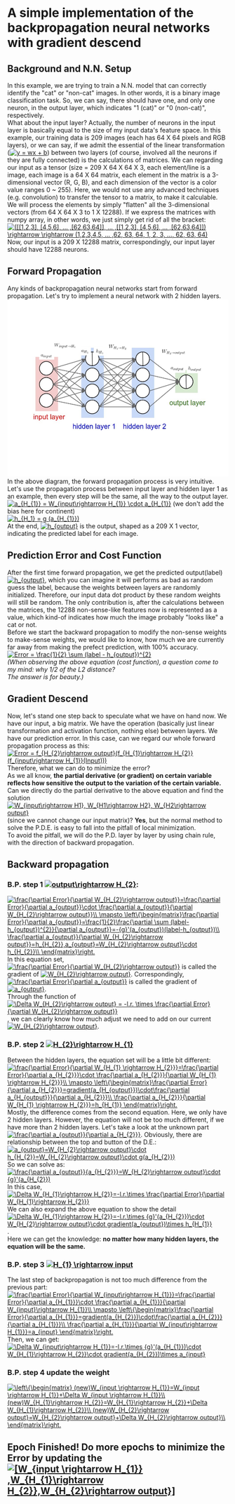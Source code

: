 # A simple implementation of the backpropagation neural networks with gradient descend 

## **Background and N.N. Setup**  
In this example, we are trying to train a N.N. model that can correctly identify the "cat" or "non-cat" images. 
In other words, it is a binary image classification task. So, we can say, there should have one, and only one neuron, in the output
layer, which indicates "1 (cat)" or "0 (non-cat)", respectively.  
What about the input layer? Actually, the number of neurons in the input layer is basically equal to the size of my input data's 
feature space. In this example, our training data is 209 images (each has 64 X 64 pixels and RGB layers), or we can say, if we admit the 
essential of the linear transformation (<a href="https://www.codecogs.com/eqnedit.php?latex=y&space;=&space;wx&space;&plus;&space;b" target="_blank"><img src="https://latex.codecogs.com/gif.latex?y&space;=&space;wx&space;&plus;&space;b" title="y = wx + b" /></a>) 
between two layers (of course, involved all the neurons if they are fully connected) is the calculations of matrices. We can regarding our
input as a tensor (size = 209 X 64 X 64 X 3, each element/line is a image, each image is a 64 X 64 matrix, each element in the matrix is a 
3-dimensional vector (R, G, B), and each dimension of the vector is a color value ranges 0 ~ 255). Here, we would not use any advanced
techniques (e.g. convolution) to transfer the tensor to a matrix, to make it calculable. We will process the elements by simply "flatten"
all the 3-dimensional vectors (from 64 X 64 X 3 to 1 X 12288). If we express the matrices with numpy array, in other words, we just 
simply get rid of all the bracket:  
<a href="https://www.codecogs.com/eqnedit.php?latex=([[1,2,3],&space;[4,5,6],&space;...&space;,[62,63,64]],&space;...&space;,[[1,2,3],&space;[4,5,6],&space;...&space;,[62,63,64]])&space;\rightarrow&space;\rightarrow&space;(1,2,3,4,5,&space;...&space;,62,&space;63,&space;64,&space;1,&space;2,&space;3,&space;...,&space;62,&space;63,&space;64)" target="_blank"><img src="https://latex.codecogs.com/gif.latex?([[1,2,3],&space;[4,5,6],&space;...&space;,[62,63,64]],&space;...&space;,[[1,2,3],&space;[4,5,6],&space;...&space;,[62,63,64]])&space;\rightarrow&space;\rightarrow&space;(1,2,3,4,5,&space;...&space;,62,&space;63,&space;64,&space;1,&space;2,&space;3,&space;...,&space;62,&space;63,&space;64)" title="([[1,2,3], [4,5,6], ... ,[62,63,64]], ... ,[[1,2,3], [4,5,6], ... ,[62,63,64]]) \rightarrow \rightarrow (1,2,3,4,5, ... ,62, 63, 64, 1, 2, 3, ..., 62, 63, 64)" /></a>  
Now, our input is a 209 X 12288 matrix, correspondingly, our input layer should have 12288 neurons.
## **Forward Propagation**  
Any kinds of backpropagation neural networks start from forward propagation. Let's try to implement a neural network with 2 hidden layers.  
![image](https://github.com/YIHE1992/Back-Propagation-N.N.-/raw/master/images/forward.jpg)  
In the above diagram, the forward propagation process is very intuitive. Let's use the propagation process between input layer and hidden
layer 1 as an example, then every step will be the same, all the way to the output layer.  
<a href="https://www.codecogs.com/eqnedit.php?latex=a_{H_{1}}&space;=&space;W_{input\rightarrow&space;H_{1}}&space;\cdot&space;a_{input}" target="_blank"><img src="https://latex.codecogs.com/gif.latex?a_{H_{1}}&space;=&space;W_{input\rightarrow&space;H_{1}}&space;\cdot&space;a_{input}" title="a_{H_{1}} = W_{input\rightarrow H_{1}} \cdot a_{H_{1}}" /></a> (we don't add the bias here for continent)  
<a href="https://www.codecogs.com/eqnedit.php?latex=h_{H_1}&space;=&space;g&space;(a_{H_{1}})" target="_blank"><img src="https://latex.codecogs.com/gif.latex?h_{H_1}&space;=&space;g&space;(a_{H_{1}})" title="h_{H_1} = g (a_{H_{1}})" /></a>  
At the end, <a href="https://www.codecogs.com/eqnedit.php?latex=h_{output}" target="_blank"><img src="https://latex.codecogs.com/gif.latex?h_{output}" title="h_{output}" /></a> is the output, shaped as a 209 X 1 vector, indicating the predicted label for each image.  
## **Prediction Error and Cost Function**  
After the first time forward propagation, we get the predicted output(label) <a href="https://www.codecogs.com/eqnedit.php?latex=h_{output}" target="_blank"><img src="https://latex.codecogs.com/gif.latex?h_{output}" title="h_{output}" /></a>, which you can imagine it will performs
as bad as random guess the label, because the weights between layers are randomly initialized. Therefore, our input data dot product by
 these random weights will still be random. The only contribution is, after the calculations between the matrices, the 12288 non-sense-like 
 features now is represented as a value, which kind-of indicates how much the image probably "looks like" a cat or not.  
Before we start the backward propagation to modify the non-sense weights to make-sense weights, we would like to know, how much we are currently
far away from making the prefect prediction, with 100% accuracy. 
<a href="https://www.codecogs.com/eqnedit.php?latex=Error&space;=&space;\frac{1}{2}&space;\sum&space;(label&space;-&space;h_{output})^{2}" target="_blank"><img src="https://latex.codecogs.com/gif.latex?Error&space;=&space;\frac{1}{2}&space;\sum&space;(label&space;-&space;h_{output})^{2}" title="Error = \frac{1}{2} \sum (label - h_{output})^{2}" /></a>  
_(When observing the above equation (cost function), a question come to my mind: why 1/2 of the L2 distance?_  
_The answer is for beauty.)_  
## **Gradient Descend**  
Now, let's stand one step back to speculate what we have on hand now. We have our input, a big matrix. We have the operation (basically just
linear transformation and activation function, nothing else) between layers. We have our prediction error. In this case, can we regard our
whole forward propagation process as this:  
<a href="https://www.codecogs.com/eqnedit.php?latex=Error&space;=&space;f_{H_{2}\rightarrow&space;output}(f_{H_{1}\rightarrow&space;H_{2}}(f_{input\rightarrow&space;H_{1}}(Input)))" target="_blank"><img src="https://latex.codecogs.com/gif.latex?Error&space;=&space;f_{H_{2}\rightarrow&space;output}(f_{H_{1}\rightarrow&space;H_{2}}(f_{input\rightarrow&space;H_{1}}(Input)))" title="Error = f_{H_{2}\rightarrow output}(f_{H_{1}\rightarrow H_{2}}(f_{input\rightarrow H_{1}}(Input)))" /></a>  
Therefore, what we can do to minimize the error?  
As we all know, **the partial derivative (or gradient) on certain variable reflects how sensitive the output to the variation of the certain variable.**  
Can we directly do the partial derivative to the above equation and find the solution <a href="https://www.codecogs.com/eqnedit.php?latex=W_{input\rightarrow&space;H1},&space;W_{H1\rightarrow&space;H2},&space;W_{H2\rightarrow&space;output}" target="_blank"><img src="https://latex.codecogs.com/gif.latex?W_{input\rightarrow&space;H1},&space;W_{H1\rightarrow&space;H2},&space;W_{H2\rightarrow&space;output}" title="W_{input\rightarrow H1}, W_{H1\rightarrow H2}, W_{H2\rightarrow output}" /></a>
(since we cannot change our input matrix)? **Yes**, but the normal method to solve the P.D.E. is easy to fall into the pitfall of local minimization.  
To avoid the pitfall, we will do the P.D. layer by layer by using chain rule, with the direction of backward propagation.       
## **Backward propagation**  
### **B.P. step 1 <a href="https://www.codecogs.com/eqnedit.php?latex=output\rightarrow&space;H_{2}" target="_blank"><img src="https://latex.codecogs.com/gif.latex?output\rightarrow&space;H_{2}" title="output\rightarrow H_{2}" /></a>:**  
<a href="https://www.codecogs.com/eqnedit.php?latex=\frac{\partial&space;Error}{\partial&space;W_{H_{2}\rightarrow&space;output}}=\frac{\partial&space;Error}{\partial&space;a_{output}}\cdot&space;\frac{\partial&space;a_{output}}{\partial&space;W_{H_{2}\rightarrow&space;output}}\\&space;\mapsto&space;\left\{\begin{matrix}\frac{\partial&space;Error}{\partial&space;a_{output}}=\frac{1}{2}\frac{\partial&space;\sum&space;(label-h_{output})^{2}}{\partial&space;a_{output}}=-{g}'(a_{output})(label-h_{output})\\&space;\frac{\partial&space;a_{output}}{\partial&space;W_{H_{2}\rightarrow&space;output}}=h_{H_{2}},a_{output}=W_{H_{2}\rightarrow&space;output}\cdot&space;h_{H_{2}}\\&space;\end{matrix}\right." target="_blank"><img src="https://latex.codecogs.com/gif.latex?\frac{\partial&space;Error}{\partial&space;W_{H_{2}\rightarrow&space;output}}=\frac{\partial&space;Error}{\partial&space;a_{output}}\cdot&space;\frac{\partial&space;a_{output}}{\partial&space;W_{H_{2}\rightarrow&space;output}}\\&space;\mapsto&space;\left\{\begin{matrix}\frac{\partial&space;Error}{\partial&space;a_{output}}=\frac{1}{2}\frac{\partial&space;\sum&space;(label-h_{output})^{2}}{\partial&space;a_{output}}=-{g}'(a_{output})(label-h_{output})\\&space;\frac{\partial&space;a_{output}}{\partial&space;W_{H_{2}\rightarrow&space;output}}=h_{H_{2}},a_{output}=W_{H_{2}\rightarrow&space;output}\cdot&space;h_{H_{2}}\\&space;\end{matrix}\right." title="\frac{\partial Error}{\partial W_{H_{2}\rightarrow output}}=\frac{\partial Error}{\partial a_{output}}\cdot \frac{\partial a_{output}}{\partial W_{H_{2}\rightarrow output}}\\ \mapsto \left\{\begin{matrix}\frac{\partial Error}{\partial a_{output}}=\frac{1}{2}\frac{\partial \sum (label-h_{output})^{2}}{\partial a_{output}}=-{g}'(a_{output})(label-h_{output})\\ \frac{\partial a_{output}}{\partial W_{H_{2}\rightarrow output}}=h_{H_{2}},a_{output}=W_{H_{2}\rightarrow output}\cdot h_{H_{2}}\\ \end{matrix}\right." /></a>  
In this equation set, <a href="https://www.codecogs.com/eqnedit.php?latex=\frac{\partial&space;Error}{\partial&space;W_{H_{2}\rightarrow&space;output}}" target="_blank"><img src="https://latex.codecogs.com/gif.latex?\frac{\partial&space;Error}{\partial&space;W_{H_{2}\rightarrow&space;output}}" title="\frac{\partial Error}{\partial W_{H_{2}\rightarrow output}}" /></a> 
is called the gradient of <a href="https://www.codecogs.com/eqnedit.php?latex=W_{H_{2}\rightarrow&space;output}" target="_blank"><img src="https://latex.codecogs.com/gif.latex?W_{H_{2}\rightarrow&space;output}" title="W_{H_{2}\rightarrow output}" /></a>. 
Correspondingly, <a href="https://www.codecogs.com/eqnedit.php?latex=\frac{\partial&space;Error}{\partial&space;a_{output}}" target="_blank"><img src="https://latex.codecogs.com/gif.latex?\frac{\partial&space;Error}{\partial&space;a_{output}}" title="\frac{\partial Error}{\partial a_{output}}" /></a> 
is called the gradient of <a href="https://www.codecogs.com/eqnedit.php?latex=a_{output}" target="_blank"><img src="https://latex.codecogs.com/gif.latex?a_{output}" title="a_{output}" /></a>.  
Through the function of <a href="https://www.codecogs.com/eqnedit.php?latex=\Delta&space;W_{H_{2}\rightarrow&space;output}&space;=&space;-l.r.&space;\times&space;\frac{\partial&space;Error}{\partial&space;W_{H_{2}\rightarrow&space;output}}" target="_blank"><img src="https://latex.codecogs.com/gif.latex?\Delta&space;W_{H_{2}\rightarrow&space;output}&space;=&space;-l.r.&space;\times&space;\frac{\partial&space;Error}{\partial&space;W_{H_{2}\rightarrow&space;output}}" title="\Delta W_{H_{2}\rightarrow output} = -l.r. \times \frac{\partial Error}{\partial W_{H_{2}\rightarrow output}}" /></a>, 
we can clearly know how much adjust we need to add on our current <a href="https://www.codecogs.com/eqnedit.php?latex=W_{H_{2}\rightarrow&space;output}" target="_blank"><img src="https://latex.codecogs.com/gif.latex?W_{H_{2}\rightarrow&space;output}" title="W_{H_{2}\rightarrow output}" /></a>.  
### **B.P. step 2 <a href="https://www.codecogs.com/eqnedit.php?latex=H_{2}\rightarrow&space;H_{1}" target="_blank"><img src="https://latex.codecogs.com/gif.latex?H_{2}\rightarrow&space;H_{1}" title="H_{2}\rightarrow H_{1}" /></a>**  
Between the hidden layers, the equation set will be a little bit different:  
<a href="https://www.codecogs.com/eqnedit.php?latex=\frac{\partial&space;Error}{\partial&space;W_{H_{1}&space;\rightarrow&space;H_{2}}}=\frac{\partial&space;Error}{\partial&space;a_{H_{2}}}\cdot&space;\frac{\partial&space;a_{H_{2}}}{\partial&space;W_{H_{1}&space;\rightarrow&space;H_{2}}}\\&space;\mapsto&space;\left\{\begin{matrix}\frac{\partial&space;Error}{\partial&space;a_{H_{2}}}=gradient(a_{H_{output}})\cdot\frac{\partial&space;a_{H_{output}}}{\partial&space;a_{H_{2}}}\\&space;\frac{\partial&space;a_{H_{2}}}{\partial&space;W_{H_{1}&space;\rightarrow&space;H_{2}}}=h_{H_{1}}&space;\end{matrix}\right." target="_blank"><img src="https://latex.codecogs.com/gif.latex?\frac{\partial&space;Error}{\partial&space;W_{H_{1}&space;\rightarrow&space;H_{2}}}=\frac{\partial&space;Error}{\partial&space;a_{H_{2}}}\cdot&space;\frac{\partial&space;a_{H_{2}}}{\partial&space;W_{H_{1}&space;\rightarrow&space;H_{2}}}\\&space;\mapsto&space;\left\{\begin{matrix}\frac{\partial&space;Error}{\partial&space;a_{H_{2}}}=gradient(a_{H_{output}})\cdot\frac{\partial&space;a_{H_{output}}}{\partial&space;a_{H_{2}}}\\&space;\frac{\partial&space;a_{H_{2}}}{\partial&space;W_{H_{1}&space;\rightarrow&space;H_{2}}}=h_{H_{1}}&space;\end{matrix}\right." title="\frac{\partial Error}{\partial W_{H_{1} \rightarrow H_{2}}}=\frac{\partial Error}{\partial a_{H_{2}}}\cdot \frac{\partial a_{H_{2}}}{\partial W_{H_{1} \rightarrow H_{2}}}\\ \mapsto \left\{\begin{matrix}\frac{\partial Error}{\partial a_{H_{2}}}=gradient(a_{H_{output}})\cdot\frac{\partial a_{H_{output}}}{\partial a_{H_{2}}}\\ \frac{\partial a_{H_{2}}}{\partial W_{H_{1} \rightarrow H_{2}}}=h_{H_{1}} \end{matrix}\right." /></a>  
Mostly, the difference comes from the second equation. Here, we only have 2 hidden layers. However, the equation will not be too much 
different, if we have more than 2 hidden layers. Let's take a look at the unknown part <a href="https://www.codecogs.com/eqnedit.php?latex=\frac{\partial&space;a_{output}}{\partial&space;a_{H_{2}}}" target="_blank"><img src="https://latex.codecogs.com/gif.latex?\frac{\partial&space;a_{output}}{\partial&space;a_{H_{2}}}" title="\frac{\partial a_{output}}{\partial a_{H_{2}}}" /></a>. 
Obviously, there are relationship between the top and button of the D.E.: <a href="https://www.codecogs.com/eqnedit.php?latex=a_{output}=W_{H_{2}\rightarrow&space;output}\cdot&space;h_{H_{2}}=W_{H_{2}\rightarrow&space;output}\cdot&space;g(a_{H_{2}})" target="_blank"><img src="https://latex.codecogs.com/gif.latex?a_{output}=W_{H_{2}\rightarrow&space;output}\cdot&space;h_{H_{2}}=W_{H_{2}\rightarrow&space;output}\cdot&space;g(a_{H_{2}})" title="a_{output}=W_{H_{2}\rightarrow output}\cdot h_{H_{2}}=W_{H_{2}\rightarrow output}\cdot g(a_{H_{2}})" /></a>  
So we can solve as: <a href="https://www.codecogs.com/eqnedit.php?latex=\frac{\partial&space;a_{output}}{a_{H_{2}}}=W_{H_{2}\rightarrow&space;output}\cdot&space;{g}'(a_{H_{2}})" target="_blank"><img src="https://latex.codecogs.com/gif.latex?\frac{\partial&space;a_{output}}{a_{H_{2}}}=W_{H_{2}\rightarrow&space;output}\cdot&space;{g}'(a_{H_{2}})" title="\frac{\partial a_{output}}{a_{H_{2}}}=W_{H_{2}\rightarrow output}\cdot {g}'(a_{H_{2}})" /></a>  
In this case, <a href="https://www.codecogs.com/eqnedit.php?latex=\Delta&space;W_{H_{1}\rightarrow&space;H_{2}}=-l.r.\times&space;\frac{\partial&space;Error}{\partial&space;W_{H_{1}\rightarrow&space;H_{2}}}" target="_blank"><img src="https://latex.codecogs.com/gif.latex?\Delta&space;W_{H_{1}\rightarrow&space;H_{2}}=-l.r.\times&space;\frac{\partial&space;Error}{\partial&space;W_{H_{1}\rightarrow&space;H_{2}}}" title="\Delta W_{H_{1}\rightarrow H_{2}}=-l.r.\times \frac{\partial Error}{\partial W_{H_{1}\rightarrow H_{2}}}" /></a>  
We can also expand the above equation to show the detail <a href="https://www.codecogs.com/eqnedit.php?latex=\Delta&space;W_{H_{1}\rightarrow&space;H_{2}}=-l.r.\times&space;{g}'(a_{H_{2}})\cdot&space;W_{H_{2}\rightarrow&space;output}\cdot&space;gradient(a_{output})\times&space;h_{H_{1}}" target="_blank"><img src="https://latex.codecogs.com/gif.latex?\Delta&space;W_{H_{1}\rightarrow&space;H_{2}}=-l.r.\times&space;{g}'(a_{H_{2}})\cdot&space;W_{H_{2}\rightarrow&space;output}\cdot&space;gradient(a_{output})\times&space;h_{H_{1}}" title="\Delta W_{H_{1}\rightarrow H_{2}}=-l.r.\times {g}'(a_{H_{2}})\cdot W_{H_{2}\rightarrow output}\cdot gradient(a_{output})\times h_{H_{1}}" /></a>.  
Here we can get the knowledge: **no matter how many hidden layers, the equation will be the same.**   
### **B.P. step 3 <a href="https://www.codecogs.com/eqnedit.php?latex=H_{1}&space;\rightarrow&space;input" target="_blank"><img src="https://latex.codecogs.com/gif.latex?H_{1}&space;\rightarrow&space;input" title="H_{1} \rightarrow input" /></a>**  
The last step of backpropagation is not too much difference from the previous part:  
<a href="https://www.codecogs.com/eqnedit.php?latex=\frac{\partial&space;Error}{\partial&space;W_{input\rightarrow&space;H_{1}}}=\frac{\partial&space;Error}{\partial&space;a_{H_{1}}}\cdot&space;\frac{\partial&space;a_{H_{1}}}{\partial&space;W_{input}\rightarrow&space;H_{1}}\\&space;\mapsto&space;\left\{\begin{matrix}\frac{\partial&space;Error}{\partial&space;a_{H_{1}}}=gradient(a_{H_{2}})\cdot\frac{\partial&space;a_{H_{2}}}{\partial&space;a_{H_{1}}}\\&space;\frac{\partial&space;a_{H_{1}}}{\partial&space;W_{input\rightarrow&space;H_{1}}}=a_{input}&space;\end{matrix}\right." target="_blank"><img src="https://latex.codecogs.com/gif.latex?\frac{\partial&space;Error}{\partial&space;W_{input\rightarrow&space;H_{1}}}=\frac{\partial&space;Error}{\partial&space;a_{H_{1}}}\cdot&space;\frac{\partial&space;a_{H_{1}}}{\partial&space;W_{input}\rightarrow&space;H_{1}}\\&space;\mapsto&space;\left\{\begin{matrix}\frac{\partial&space;Error}{\partial&space;a_{H_{1}}}=gradient(a_{H_{2}})\cdot\frac{\partial&space;a_{H_{2}}}{\partial&space;a_{H_{1}}}\\&space;\frac{\partial&space;a_{H_{1}}}{\partial&space;W_{input\rightarrow&space;H_{1}}}=a_{input}&space;\end{matrix}\right." title="\frac{\partial Error}{\partial W_{input\rightarrow H_{1}}}=\frac{\partial Error}{\partial a_{H_{1}}}\cdot \frac{\partial a_{H_{1}}}{\partial W_{input}\rightarrow H_{1}}\\ \mapsto \left\{\begin{matrix}\frac{\partial Error}{\partial a_{H_{1}}}=gradient(a_{H_{2}})\cdot\frac{\partial a_{H_{2}}}{\partial a_{H_{1}}}\\ \frac{\partial a_{H_{1}}}{\partial W_{input\rightarrow H_{1}}}=a_{input} \end{matrix}\right." /></a>  
Then, we can get: <a href="https://www.codecogs.com/eqnedit.php?latex=\Delta&space;W_{input\rightarrow&space;H_{1}}=-l.r.\times&space;{g}'(a_{H_{1}})\cdot&space;W_{H_{1}\rightarrow&space;H_{2}}\cdot&space;gradient(a_{H_{2}})\times&space;a_{input}" target="_blank"><img src="https://latex.codecogs.com/gif.latex?\Delta&space;W_{input\rightarrow&space;H_{1}}=-l.r.\times&space;{g}'(a_{H_{1}})\cdot&space;W_{H_{1}\rightarrow&space;H_{2}}\cdot&space;gradient(a_{H_{2}})\times&space;a_{input}" title="\Delta W_{input\rightarrow H_{1}}=-l.r.\times {g}'(a_{H_{1}})\cdot W_{H_{1}\rightarrow H_{2}}\cdot gradient(a_{H_{2}})\times a_{input}" /></a>  
### **B.P. step 4 update the weight**  
<a href="https://www.codecogs.com/eqnedit.php?latex=\left\{\begin{matrix}&space;(new)W_{input&space;\rightarrow&space;H_{1}}=W_{input&space;\rightarrow&space;H_{1}}&plus;\Delta&space;W_{input&space;\rightarrow&space;H_{1}}\\&space;(new)W_{H_{1}\rightarrow&space;H_{2}}=W_{H_{1}\rightarrow&space;H_{2}}&plus;\Delta&space;W_{H_{1}\rightarrow&space;H_{2}}\\&space;(new)W_{H_{2}\rightarrow&space;output}=W_{H_{2}\rightarrow&space;output}&plus;\Delta&space;W_{H_{2}\rightarrow&space;output}\\&space;\end{matrix}\right." target="_blank"><img src="https://latex.codecogs.com/gif.latex?\left\{\begin{matrix}&space;(new)W_{input&space;\rightarrow&space;H_{1}}=W_{input&space;\rightarrow&space;H_{1}}&plus;\Delta&space;W_{input&space;\rightarrow&space;H_{1}}\\&space;(new)W_{H_{1}\rightarrow&space;H_{2}}=W_{H_{1}\rightarrow&space;H_{2}}&plus;\Delta&space;W_{H_{1}\rightarrow&space;H_{2}}\\&space;(new)W_{H_{2}\rightarrow&space;output}=W_{H_{2}\rightarrow&space;output}&plus;\Delta&space;W_{H_{2}\rightarrow&space;output}\\&space;\end{matrix}\right." title="\left\{\begin{matrix} (new)W_{input \rightarrow H_{1}}=W_{input \rightarrow H_{1}}+\Delta W_{input \rightarrow H_{1}}\\ (new)W_{H_{1}\rightarrow H_{2}}=W_{H_{1}\rightarrow H_{2}}+\Delta W_{H_{1}\rightarrow H_{2}}\\ (new)W_{H_{2}\rightarrow output}=W_{H_{2}\rightarrow output}+\Delta W_{H_{2}\rightarrow output}\\ \end{matrix}\right." /></a>  
## Epoch Finished! Do more epochs to minimize the Error by updating the <a href="https://www.codecogs.com/eqnedit.php?latex=[W_{input&space;\rightarrow&space;H_{1}}&space;,W_{H_{1}\rightarrow&space;H_{2}},W_{H_{2}\rightarrow&space;output}]" target="_blank"><img src="https://latex.codecogs.com/gif.latex?[W_{input&space;\rightarrow&space;H_{1}}&space;,W_{H_{1}\rightarrow&space;H_{2}},W_{H_{2}\rightarrow&space;output}]" title="[W_{input \rightarrow H_{1}} ,W_{H_{1}\rightarrow H_{2}},W_{H_{2}\rightarrow output}]" /></a>  
  
   
  
       
